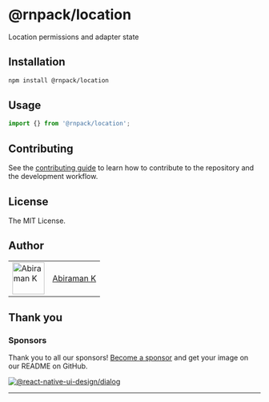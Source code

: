 # @rnpack/location

Location permissions and adapter state

## Installation

```sh
npm install @rnpack/location
```

## Usage

```js
import {} from '@rnpack/location';
```

## Contributing

See the [contributing guide](CONTRIBUTING.md) to learn how to contribute to the repository and the development workflow.

## License

The MIT License.

## Author

<table>
  <tr>
    <td >
      <img src="https://avatars.githubusercontent.com/u/41302126?v=4" width="64" height="64" alt="Abiraman K">
    </td>
    <td>
      <a href="https://github.com/AbiramanK" target="_blank">Abiraman K</a>
    </td>
  </tr>
</table>

## Thank you

### Sponsors

Thank you to all our sponsors! [Become a sponsor](https://opencollective.com/rnpack#sponsor) and get your image on our README on GitHub.

<a href="https://opencollective.com/rnpack#sponsors" target="_blank"><img src="https://opencollective.com/rnpack/sponsors.svg?width=890" alt="@react-native-ui-design/dialog"></a>

---
